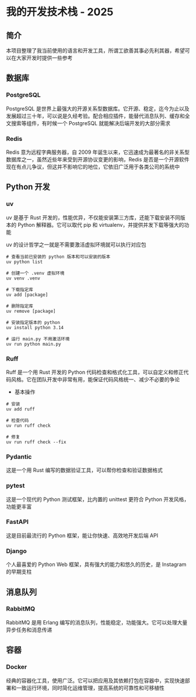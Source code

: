 # 我的开发技术栈 - 2025

## 简介

本项目整理了我当前使用的语言和开发工具，所谓工欲善其事必先利其器，希望可以在大家开发时提供一些参考

## 数据库

### PostgreSQL

PostgreSQL 是世界上最强大的开源关系型数据库。它开源、稳定，迄今为止以及发展超过三十年，可以说是久经考验。配合相应插件，能替代消息队列、缓存和全文搜索等组件，有时候一个 PostgreSQL 就能解决后端开发的大部分需求


### Redis

Redis 意为远程字典服务器，自 2009 年诞生以来，它迅速成为最著名的非关系型数据库之一，虽然近些年来受到开源协议变更的影响，Redis 是否是一个开源软件现在有点儿争议，但这并不影响它的地位，它依旧广泛用于各类公司的系统中

## Python 开发

### uv

uv 是基于 Rust 开发的，性能优异，不仅能安装第三方库，还能下载安装不同版本的 Python 解释器。它可以取代 pip 和 virtualenv，并提供并发下载等强大的功能

uv 的设计哲学之一就是不需要激活虚拟环境就可以执行对应包

```shell
# 查看当前已安装的 python 版本和可以安装的版本
uv python list 

# 创建一个 .venv 虚拟环境
uv venv .venv   

# 下载指定库
uv add [package]

# 删除指定库
uv remove [package]

# 安装指定版本的 python
uv install python 3.14 

# 运行 main.py 不用激活环境
uv run python main.py  
```

### Ruff

Ruff 是一个用 Rust 开发的 Python 代码检查和格式化工具，可以自定义和修正代码风格。它在团队开发中非常有用，能保证代码风格统一、减少不必要的争论

- 基本操作

```shell
# 安装
uv add ruff

# 检查代码
uv run ruff check

# 修复
uv run ruff check --fix
```

### Pydantic

这是一个用 Rust 编写的数据验证工具，可以帮你检查和验证数据格式

### pytest

这是一个现代的 Python 测试框架，比内置的 unittest 更符合 Python 开发风格，功能更丰富

### FastAPI

这是目前最流行的 Python 框架，能让你快速、高效地开发后端 API

### Django

个人最喜爱的 Python Web 框架，具有强大的能力和悠久的历史，是 Instagram 的早期支柱

## 消息队列

### RabbitMQ

RabbitMQ 是用 Erlang 编写的消息队列，性能稳定，功能强大。它可以处理大量异步任务和消息传递

## 容器

### Docker

经典的容器化工具，使用广泛。它可以把应用及其依赖打包在容器中，实现快速部署和一致运行环境，同时简化运维管理，提高系统的可靠性和可移植性

